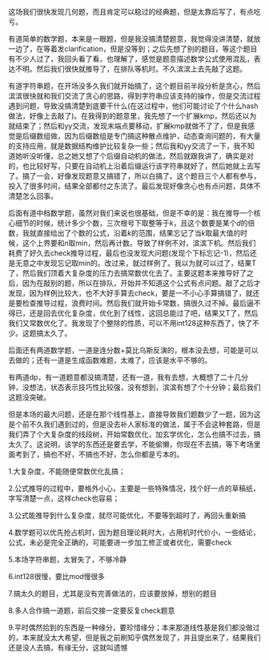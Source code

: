 这场我们很快发现几何题，而且肯定可以稳过的经典题，但是太靠后写了，有点吃亏。

有道简单的数学题，本来是一眼题，但是我没搞清楚题意，我觉得没讲清楚，就放一边了，在等着发clarification，但是没等到；之后先想了别的题目，等这个题目有不少人过了，我回头看了看，也理解了，感觉是题意描述数学公式使用混乱，表达不明。然后我们很快就推导了，在排队等机时。不久滨滨上去先敲了这题。

有道字符串题，在开场没多久我们就开始搞了，这个题目前半段分析是贪心，然后滨滨很快就和我们交流了贪心的思路，得到字符串应该支持的操作，但是交流过程遇到问题，导致没搞清楚到底要干什么(在这过程中，他们可能讨论了个什么hash做法，好像上去敲了)。在我得到的题意里，我先想了一个扩展kmp，然后还以为就结束了；然后和yy交流，发现末端点要移动，扩展kmp就做不了了，但是我感觉是后缀数组做，因为后缀数组是专门搞这种散点维护，动态查询问题的，有大量的支持应用，就是数据结构维护比较复杂一些；然后我和yy交流了一下，我不知道她听没听懂，总之她又想了个后缀自动机的做法，然后就跟我讲了，确实是对的，也比较好写，只要在自动机上沿着后缀运行该字符串就好了，然后她就上去写了。搞了一会，好像发现题意又搞错了，所以白搞了。这个题目三个人都有参与，投入了很多时间，结果全部都付之东流了。最后发现好像贪心也有点问题，具体不清楚怎么回事。

后面有道中档数学题，虽然对我们来说也很基础，但是不幸的是：我在推导一个核心细节的时候，统计多少个数，三次根号下取整等于$k$，且这个数要是某个$d$的倍数，我就直接给出了个数的公式，沿着$k$的范围，结果忘记了当$k$取最大值的时候，这个上界要和$n$取min，然后再计数。导致了样例不对，滨滨下机。然后我们耗费了好久去check推导过程，最后也没发现大问题(发现个下标忘记-1)，然后还是无意之中发现忘记取min的。改过来，就过样例了。我以为就可以过了，结果T了，然后我们顶着大复杂度的压力去搞常数优化去了。主要这题本来推导好了之后，因为在敲别的题，所以在排队，开始并不知道这个公式有点问题。敲了之后才发现，因为样例比较大，也不大好手算去check，要是一不小心手算搞错了，就还是要检查推导过程，浪费时间。然后我们就开始卡常数，搞很久过不掉。最后逼不得已，还是回去优化复杂度，优化到了线性，这回总能过了吧，结果又T了，然后我们又常数优化了。我发现了个整除的性质，可以不用int128这种东西了，快了不少。这题搞太久了。

后面还有两道数学题，一道是连分数+莫比乌斯反演的，根本没去想，可能是可以去做的；还有一道是生成函数难题，太难了，应该是水平不够的。

有两道dp，有一道题意都没搞清楚，还有一道，我有去想，大概想了二十几分钟，没想法，状态表示技巧性比较强，没有想到，滨滨有想了个十分钟；最后我们这题没突破。

但是本场的最大问题，还是在那个线性基上，直接导致我们题数少了一题，因为这是个前不久我们遇到过的，但是没去补人家标准的做法，属于不会这种套路，但是我们弄了个大复杂度的线段树，开始常数优化，加玄学优化，怎么也搞不过去，搞太久了。这说明，该学的东西还是要去学，不能偷懒，你现在不去搞，等下考场里面考到了，搞也不好，不搞也不好，怎么你都是亏本的。



1.大复杂度，不能随便常数优化乱搞；

2.公式推导的过程中，要格外小心，主要是一些特殊情况，找个好一点的草稿纸，字写清楚一点，这样check也容易；

3.公式能推导到什么复杂度，就尽可能优化，不要等到超时了，再回头重新搞

4.数学题可以优先抢占机时，因为题目理论耗时大，占用机时代价小，一些结论，公式，未必是完全正确的，可能要进一步加工修正或者优化，需要check

5.本场字符串题，太冒失了，不够冷静

6.int128很慢，要比mod慢很多

7.搞太久的题目，尤其是没有完善做法的，应该要放掉，想别的题目

8.多人合作搞一道题，前后交接一定要反复check题意

9.平时偶然拾到的东西是一种缘分，要珍惜缘分；本来那道线性基是我们都没做过的，本来就没太大希望，但是我之前刷知乎偶然发现了，并且提出来了，结果我们还是没人去搞，有缘无分，这就叫遗憾



